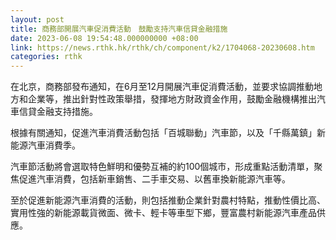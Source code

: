 ```yaml
---
layout: post
title: 商務部開展汽車促消費活動　鼓勵支持汽車信貸金融措施
date: 2023-06-08 19:54:48.000000000 +08:00
link: https://news.rthk.hk/rthk/ch/component/k2/1704068-20230608.htm
categories: rthk
---
```


在北京，商務部發布通知，在6月至12月開展汽車促消費活動，並要求協調推動地方和企業等，推出針對性政策舉措，發揮地方財政資金作用，鼓勵金融機構推出汽車信貸金融支持措施。

根據有關通知，促進汽車消費活動包括「百城聯動」汽車節，以及「千縣萬鎮」新能源汽車消費季。

汽車節活動將會選取特色鮮明和優勢互補的約100個城市，形成重點活動清單，聚焦促進汽車消費，包括新車銷售、二手車交易、以舊車換新能源汽車等。

至於促進新能源汽車消費的活動，則包括推動企業針對農村特點，推動性價比高、實用性強的新能源載貨微面、微卡、輕卡等車型下鄉，豐富農村新能源汽車產品供應。
